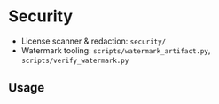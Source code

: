 # Security

- License scanner & redaction: `security/`
- Watermark tooling: `scripts/watermark_artifact.py`, `scripts/verify_watermark.py`

## Usage
<!-- TODO -->
